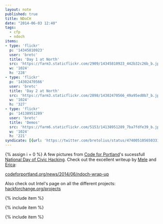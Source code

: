 ```yaml
---
layout: note
published: true
title: NDoCH
date: "2014-06-03 12:40"
tags: 
  - cfp
  - ndoch
items:
- type: 'flickr'
  p: '14345810923'
  user: 'bretc'
  title: 'Day 1 at North'
  src: 'https://farm3.staticflickr.com/2909/14345810923_442b32c26b_b.jpg'
  w: '1024'
  h: '228'
- type: 'flickr'
  p: '14302470566'
  user: 'bretc'
  title: 'Day 2 at North'
  src: 'https://farm3.staticflickr.com/2898/14302470566_49a95ed0b7_b.jpg'
  w: '1024'
  h: '327'  
- type: 'flickr'
  p: '14138951289'
  user: 'bretc'
  title: 'Demos'
  src: 'https://farm6.staticflickr.com/5153/14138951289_7ba7fdfe39_b.jpg'
  w: '1024'
  h: '221'
syndicate: [{url: 'https://twitter.com/bretolius/status/474005105650331648', name: 'Twitter'}]
---
```

{% assign i = 0  %}
A few pictures from [Code for Portland](http://www.codeforportland.org)'s sucessfull [National Day of Civic Hacking](http://calagator.org/events/1250466358).  Check out the excellent writeup by [Mele](http://pdxmele.com/) and [Erica](http://lauervose.com/): 

[codeforportland.org/news/2014/06/ndoch-wrap-up](http://www.codeforportland.org/news/2014/06/ndoch-wrap-up/)

Also check out Intel's page on all the different projects: [hackforchange.org/projects](http://hackforchange.org/projects/)

{% include item %}

{% include item %}

{% include item %}